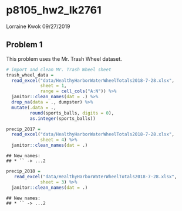 p8105\_hw2\_lk2761
================
Lorraine Kwok
09/27/2019

## Problem 1

This problem uses the Mr. Trash Wheel dataset.

``` r
# import and clean Mr. Trash Wheel sheet 
trash_wheel_data = 
  read_excel("data/HealthyHarborWaterWheelTotals2018-7-28.xlsx", 
             sheet = 1, 
             range = cell_cols("A:N")) %>%
  janitor::clean_names(dat = .) %>%
  drop_na(data = ., dumpster) %>%
  mutate(.data = ., 
         round(sports_balls, digits = 0),
         as.integer(sports_balls))
```

``` r
precip_2017 = 
  read_excel("data/HealthyHarborWaterWheelTotals2018-7-28.xlsx", 
             sheet = 4) %>%
  janitor::clean_names(dat = .) 
```

    ## New names:
    ## * `` -> ...2

``` r
precip_2018 = 
   read_excel("data/HealthyHarborWaterWheelTotals2018-7-28.xlsx", 
             sheet = 3) %>%
  janitor::clean_names(dat = .) 
```

    ## New names:
    ## * `` -> ...2
